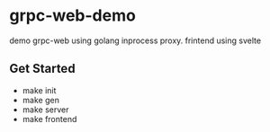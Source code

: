 # grpc-web-demo
demo grpc-web using golang inprocess proxy. frintend using svelte

## Get Started
- make init
- make gen
- make server
- make frontend

